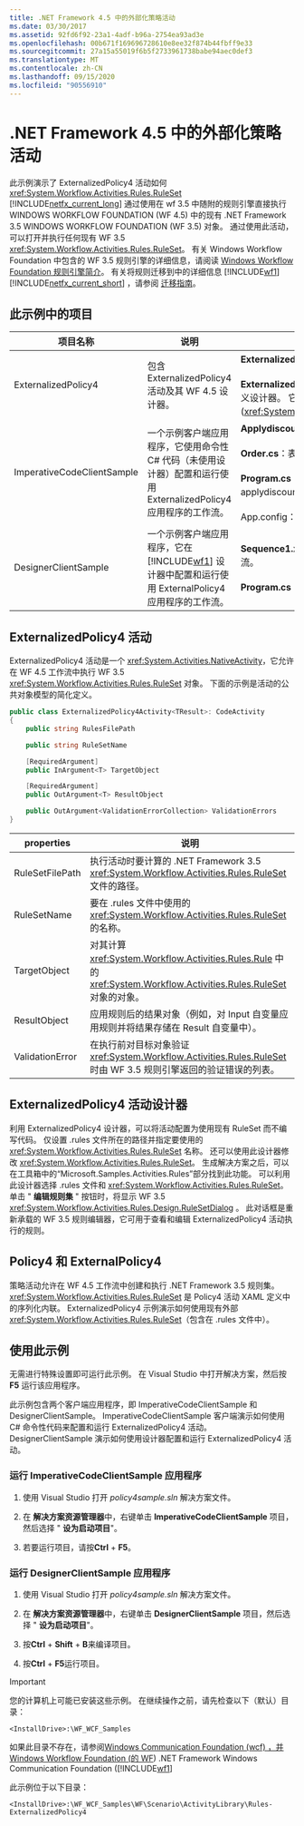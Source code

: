 ```yaml
---
title: .NET Framework 4.5 中的外部化策略活动
ms.date: 03/30/2017
ms.assetid: 92fd6f92-23a1-4adf-b96a-2754ea93ad3e
ms.openlocfilehash: 00b671f169696728610e8ee32f874b44fbff9e33
ms.sourcegitcommit: 27a15a55019f6b5f2733961738babe94aec0def3
ms.translationtype: MT
ms.contentlocale: zh-CN
ms.lasthandoff: 09/15/2020
ms.locfileid: "90556910"
---
```

# <a name="externalized-policy-activity-in-net-framework-45"></a>.NET Framework 4.5 中的外部化策略活动

此示例演示了 ExternalizedPolicy4 活动如何 <xref:System.Workflow.Activities.Rules.RuleSet> [!INCLUDE[netfx_current_long](../../../../includes/netfx-current-long-md.md)] 通过使用在 wf 3.5 中随附的规则引擎直接执行 WINDOWS WORKFLOW FOUNDATION (WF 4.5) 中的现有 .NET Framework 3.5 WINDOWS WORKFLOW FOUNDATION (WF 3.5) 对象。 通过使用此活动，可以打开并执行任何现有 WF 3.5 <xref:System.Workflow.Activities.Rules.RuleSet>。 有关 Windows Workflow Foundation 中包含的 WF 3.5 规则引擎的详细信息，请阅读 [Windows Workflow Foundation 规则引擎简介](/previous-versions/dotnet/articles/aa480193(v=msdn.10))。 有关将规则迁移到中的详细信息 [!INCLUDE[wf1](../../../../includes/wf1-md.md)] [!INCLUDE[netfx_current_short](../../../../includes/netfx-current-short-md.md)] ，请参阅 [迁移指南](../migration-guidance.md)。

## <a name="projects-in-this-sample"></a>此示例中的项目

|项目名称|说明|主要文件|
|-|-|-|
|ExternalizedPolicy4|包含 ExternalizedPolicy4 活动及其 WF 4.5 设计器。|**ExternalizedPolicy4.cs**：活动定义。<br /><br /> **ExternalizedPolicy4Designer**： ExternalizedPolicy4 活动的自定义设计器。 它使用来自 WF 3.5 规则引擎的规则编辑器 (<xref:System.Workflow.Activities.Rules.Design.RuleSetDialog>)。|
|ImperativeCodeClientSample|一个示例客户端应用程序，它使用命令性 C# 代码（未使用设计器）配置和运行使用 ExternalizedPolicy4 应用程序的工作流。|**Applydiscount.rules**：带有 [!INCLUDE[wf1](../../../../includes/wf1-md.md)] 规则定义的文件。<br /><br /> **Order.cs**：表示客户订单的类型。 规则适用于此类型的对象。<br /><br /> **Program.cs**：配置和运行具有 Policy4 活动的工作流，以将 applydiscount.rules 中定义的规则应用到 Order 对象的实例。<br /><br /> App.config：带有规则文件的路径的配置文件。|
|DesignerClientSample|一个示例客户端应用程序，它在 [!INCLUDE[wf1](../../../../includes/wf1-md.md)] 设计器中配置和运行使用 ExternalPolicy4 应用程序的工作流。|**Sequence1.xaml**：使用 Policy4 活动执行规则评估的顺序工作流。<br /><br /> **Program.cs**：运行在 sequence1.xaml 中定义的工作流的实例。|

## <a name="the-externalizedpolicy4-activity"></a>ExternalizedPolicy4 活动

ExternalizedPolicy4 活动是一个 <xref:System.Activities.NativeActivity>，它允许在 WF 4.5 工作流中执行 WF 3.5 <xref:System.Workflow.Activities.Rules.RuleSet> 对象。 下面的示例是活动的公共对象模型的简化定义。

```csharp
public class ExternalizedPolicy4Activity<TResult>: CodeActivity
{
    public string RulesFilePath

    public string RuleSetName

    [RequiredArgument]
    public InArgument<T> TargetObject

    [RequiredArgument]
    public OutArgument<T> ResultObject

    public OutArgument<ValidationErrorCollection> ValidationErrors
}
```

|properties|说明|
|-|-|
|RuleSetFilePath|执行活动时要计算的 .NET Framework 3.5 <xref:System.Workflow.Activities.Rules.RuleSet> 文件的路径。|
|RuleSetName|要在 .rules 文件中使用的 <xref:System.Workflow.Activities.Rules.RuleSet> 的名称。|
|TargetObject|对其计算 <xref:System.Workflow.Activities.Rules.Rule> 中的 <xref:System.Workflow.Activities.Rules.RuleSet> 对象的对象。|
|ResultObject|应用规则后的结果对象（例如，对 Input 自变量应用规则并将结果存储在 Result 自变量中）。|
|ValidationError|在执行前对目标对象验证 <xref:System.Workflow.Activities.Rules.RuleSet> 时由 WF 3.5 规则引擎返回的验证错误的列表。|

## <a name="externalizedpolicy4-activity-designer"></a>ExternalizedPolicy4 活动设计器

利用 ExternalizedPolicy4 设计器，可以将活动配置为使用现有 RuleSet 而不编写代码。 仅设置 .rules 文件所在的路径并指定要使用的 <xref:System.Workflow.Activities.Rules.RuleSet> 名称。 还可以使用此设计器修改 <xref:System.Workflow.Activities.Rules.RuleSet>。 生成解决方案之后，可以在工具箱中的“Microsoft.Samples.Activities.Rules”部分找到此功能。  可以利用此设计器选择 .rules 文件和 <xref:System.Workflow.Activities.Rules.RuleSet>。 单击 " **编辑规则集** " 按钮时，将显示 WF 3.5 <xref:System.Workflow.Activities.Rules.Design.RuleSetDialog> 。 此对话框是重新承载的 WF 3.5 规则编辑器，它可用于查看和编辑 ExternalizedPolicy4 活动执行的规则。

## <a name="policy4-and-externalpolicy4"></a>Policy4 和 ExternalPolicy4

策略活动允许在 WF 4.5 工作流中创建和执行 .NET Framework 3.5 规则集。 <xref:System.Workflow.Activities.Rules.RuleSet> 是 Policy4 活动 XAML 定义中的序列化内联。 ExternalizedPolicy4 示例演示如何使用现有外部 <xref:System.Workflow.Activities.Rules.RuleSet>（包含在 .rules 文件中）。

## <a name="use-this-sample"></a>使用此示例

无需进行特殊设置即可运行此示例。 在 Visual Studio 中打开解决方案，然后按 **F5** 运行该应用程序。

此示例包含两个客户端应用程序，即 ImperativeCodeClientSample 和 DesignerClientSample。 ImperativeCodeClientSample 客户端演示如何使用 C# 命令性代码来配置和运行 ExternalizedPolicy4 活动。 DesignerClientSample 演示如何使用设计器配置和运行 ExternalizedPolicy4 活动。

### <a name="run-the-imperativecodeclientsample-application"></a>运行 ImperativeCodeClientSample 应用程序

1. 使用 Visual Studio 打开 *policy4sample.sln* 解决方案文件。

2. 在 **解决方案资源管理器**中，右键单击 **ImperativeCodeClientSample** 项目，然后选择 " **设为启动项目**"。

3. 若要运行项目，请按**Ctrl** + **F5**。

### <a name="run-the-designerclientsample-application"></a>运行 DesignerClientSample 应用程序

1. 使用 Visual Studio 打开 *policy4sample.sln* 解决方案文件。

2. 在 **解决方案资源管理器**中，右键单击 **DesignerClientSample** 项目，然后选择 " **设为启动项目**"。

3. 按**Ctrl** + **Shift** + **B**来编译项目。

4. 按**Ctrl** + **F5**运行项目。

> [!IMPORTANT]
> 您的计算机上可能已安装这些示例。 在继续操作之前，请先检查以下（默认）目录：
>
> `<InstallDrive>:\WF_WCF_Samples`
>
> 如果此目录不存在，请参阅[Windows Communication Foundation (wcf) ，并 Windows Workflow Foundation (的 WF](https://www.microsoft.com/download/details.aspx?id=21459)) .NET Framework Windows Communication Foundation ([!INCLUDE[wf1](../../../../includes/wf1-md.md)]
>
> 此示例位于以下目录：
>
> `<InstallDrive>:\WF_WCF_Samples\WF\Scenario\ActivityLibrary\Rules-ExternalizedPolicy4`
